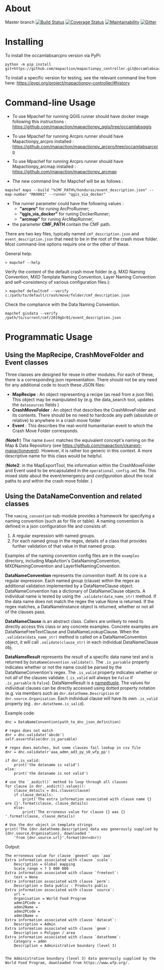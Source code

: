 About
=====

Master branch [![Build Status](https://travis-ci.com/mapaction/mapactionpy_controller.svg?branch=master)](https://travis-ci.com/mapaction/mapactionpy_controller) [![Coverage Status](https://coveralls.io/repos/github/mapaction/mapactionpy_controller/badge.svg?branch=master)](https://coveralls.io/github/mapaction/mapactionpy_controller?branch=master)
[![Maintainability](https://api.codeclimate.com/v1/badges/2cd96643c21a0cedaa57/maintainability)](https://codeclimate.com/github/mapaction/mapactionpy_controller/maintainability)
[![Gitter](https://badges.gitter.im/mapaction/gsoc-ideas.svg)](https://gitter.im/mapaction/gsoc-ideas?utm_source=badge&utm_medium=badge&utm_campaign=pr-badge)

Installing
==========
To install the occamlabsarcpro version via PyPi:
```
python -m pip install git+https://github.com/mapaction/mapactionpy_controller.git@occamlabsarcpro
```

To install a specific version for testing, see the relevant command line from here:
https://pypi.org/project/mapactionpy-controller/#history


Command-line Usage
==========

* To use Mpachef for running QGIS runner should have docker image following this instructions : https://github.com/mapaction/mapactionpy_qgis/tree/occamlabsqgis
* To use Mpachef for running Arcpro runner should have Mapactionpy_arcpro installed : https://github.com/mapaction/mapactionpy_arcpro/tree/occamlabsarcpro
* To use Mpachef for running Arcpro runner should have Mapactionpy_arcmap installed : https://github.com/mapaction/mapactionpy_arcmap

* The new command line for Mapchef will be as follows : 
```
mapchef maps --build "%CMF_PATH%/honduras/event_description.json" --map-number "MA9001" --runner "qgis_via_docker"
```
* The runner parameter could have the following values :
    * **"arcpro"** for runing ArcProRunner;
    * **"qgis_via_docker"** for runing DockerRunner;
    * **"arcmap"** for runing ArcMapRunner;
 * the parameter **CMF_PATH** contain the CMF path.

There are two key files, typically named `cmf_description.json` and `event_description.json` that need to be in the root of the crash move folder. Most command-line options require one or the other of these.

General help:
```
> mapchef --help
```

Verify the content of the default crash move folder (e.g. MXD Naming Convention, MXD Template Naming Convention, Layer Naming Convention and self-consistency of various configuration files.):
```
> mapchef defaultcmf --verify c:/path/to/default/crash/move/folder/cmf_description.json
```

Check the compliance with the Data Naming Convention.
```
mapchef gisdata --verify /path/to/current/cmf/2019gbr01/event_description.json
```


Programmatic Usage
=====
Using the MapRecipe, CrashMoveFolder and Event classes
----
Three classes are designed for reuse in other modules. For each of these, there is a corresponding json representation. There should not be any need for any additional code to touch these JSON files:

* **MapRecipe** : An object representing a recipe (as read from a json file).  
This object may be manipulated by 
(e.g. the data_search tool, updates the `datasources` fields )
* **CrashMoveFolder** : An object that describes the CrashMoveFolder and its contents. There should be no need to hardcode any path (absolute or relative) to anywhere in a crash move folder
* **Event** : This describes the real-world humanitarian event to which the Crash Move Folder corresponds.

(**Note1:**) The name `Event` matches the equivalent concept's naming on the Map & Data Repository (see https://github.com/mapaction/ckanext-mapactionevent). However, it is rather too generic in this context. A more descriptive name for this class would be helpful.

(**Note2**: in the MapExportTool, the information within the CrashMoveFolder and Event used to be encapsulated in the `operational_config.xml` file. This mixed _state_ about the event/emergency and _configuration_ about the local paths to and within the crash move folder.  )


Using the DataNameConvention and related classes
----
The `naming_convention` sub-module provides a framework for specifying a naming convention (such as for file or table). A naming convention is defined in a json configuration file and consists of:
1) A regular expression with named groups.
2) For each named group in the regex, details of a class that provides further validation of that value in that named group.

Examples of the naming convention config files are in the `examples` directory, including MapAction's DataNamingConvention, MXDNamingConvention and LayerfileNamingConvention.

**DataNameConvention** represents the _convention_ itself. At its core is a regular expression. Each named group (clause) within the regex as additional validation implemented by a DataNameClause object. DataNameConvention has a dictionary of DataNameClause objects. A individual name is tested by using the `.validate(data_name_str)` method. If the data name does not match the regex the value None is returned. If the regex matches, a DataNameInstance object is returned, whether or not all of the clauses pass.

**DataNameClause** is an abstract class. Callers are unlikely to need to directly access this class or any concrete examples. Concrete examples are DataNameFreeTextClause and DataNameLookupClause. When the `.validate(data_name_str)` method is called on a DataNameConvention object, it will call `.validate(clause_str)` in each individual DataNameClause obj. 

**DataNameResult** represents the _result_ of a specific data name test and is returned by `DataNameConvention.validate()`. The `.is_parsable` property indicates whether or not the name could be parsed by the DataNameConvention's regex. The `.is_valid` property indicates whether or not _all_ of the clauses validate. (`.is_valid` will always be `False` if `.is_parsable` is `False`). DataNameResult is a [namedtuple](https://docs.python.org/2.7/library/collections.html#collections.namedtuple).
The values for individual clauses can be directly accessed using dotted property notation (e.g. via members such as  `dnr.datatheme.Description` or `dnr.source.Organisation`. Each individual clause will have its own `.is_valid` property (eg . `dnr.datatheme.is_valid`).

Example code:
```
dnc = DataNameConvention(path_to_dnc_json_definition)

# regex does not match
dnr = dnc.validate('abcde')
self.assertFalse(dnr.is_parsable)

# regex does matches, but some clauses fail lookup in csv file
dnr = dnc.validate(r'aaa_admn_ad3_py_s0_wfp_pp')

if dnr.is_valid:
    print('the dataname is valid')
else:
    print('the dataname is not valid')
    
# use the `_asdict()` method to loop through all clauses
for clause in dnr._asdict().values():
    clause_details = dni.clause(clause)
    if clause_details:
        print('The extra information associated with clause name {} are {}'.format(clause, clause_details)
    else:
        print('The erroneous value for clause {} was {} '.format(clause, clause_details)

# Use the dnr object in template strings
print('The {dnr.datatheme.Description} data was generously supplied by {dnr.source.Organisation}, downloaded '
    'from {dnr.source.url}'.format(dnr=dnr))
```
Output:
```
The erroneous value for clause `geoext` was `aaa`
Extra information associated with clause `scale`:
    Description = Global mapping
    Scale_range = ? 5 000 000
Extra information associated with clause `freetext`:
    text = None
Extra information associated with clause `perm`:
    Description = Data public - Products public
Extra information associated with clause `source`:
    url =
    Organisation = World Food Program
    admn1PCode =
    admn2Name =
    admn2PCode =
    admn1Name =
Extra information associated with clause `datacat`:
    Description = Admin
Extra information associated with clause `geom`:
    Description = Polygon / area
Extra information associated with clause `datatheme`:
    Category = admn
    Description = Administrative boundary (level 3)


The Administrative boundary (level 3) data generously supplied by the World Food Program, downloaded from https://www.wfp.org/.
```


